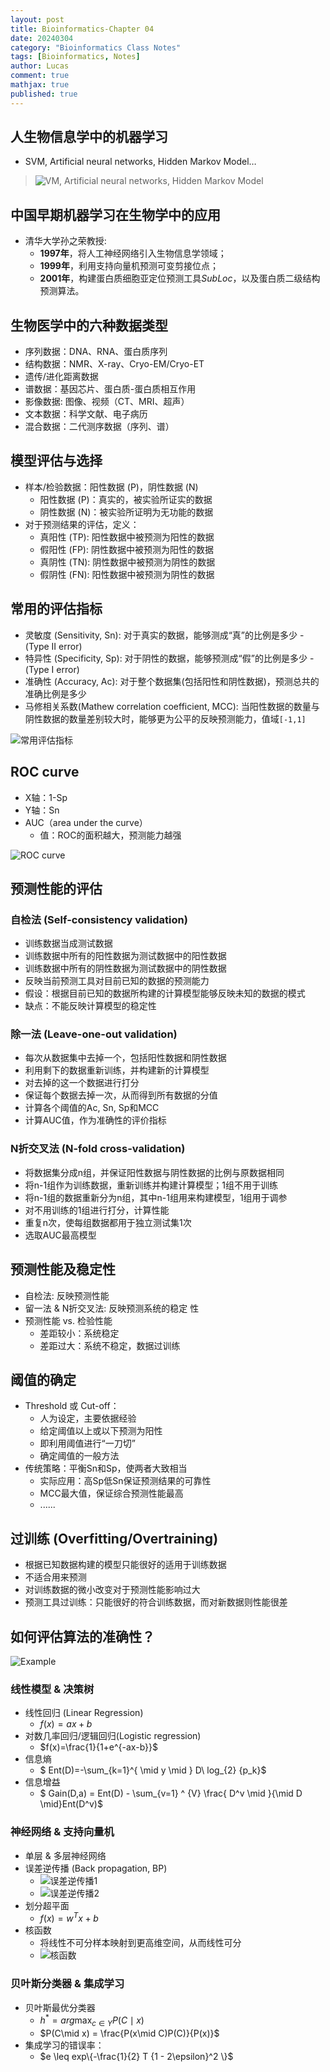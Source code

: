 ```yaml
---
layout: post
title: Bioinformatics-Chapter 04
date: 20240304
category: "Bioinformatics Class Notes"
tags: [Bioinformatics, Notes]
author: Lucas
comment: true
mathjax: true
published: true
---
```


## 人生物信息学中的机器学习

- SVM, Artificial neural networks, Hidden Markov Model…

> ![VM, Artificial neural networks, Hidden Markov Model](https://cdn.jsdelivr.net/gh/Lucas04-nhr/Pictures@main/uPic/Lkr0Yz.jpg)

## 中国早期机器学习在生物学中的应用

- 清华大学孙之荣教授:
  - **1997年**，将人工神经网络引入生物信息学领域；
  - **1999年**，利用支持向量机预测可变剪接位点；
  - **2001年**，构建蛋白质细胞亚定位预测工具*SubLoc*，以及蛋白质二级结构预测算法。

## 生物医学中的六种数据类型

- 序列数据：DNA、RNA、蛋白质序列
- 结构数据：NMR、X-ray、Cryo-EM/Cryo-ET
- 遗传/进化距离数据
- 谱数据：基因芯片、蛋白质-蛋白质相互作用
- 影像数据: 图像、视频（CT、MRI、超声）
- 文本数据：科学文献、电子病历
- 混合数据：二代测序数据（序列、谱）

## 模型评估与选择

- 样本/检验数据：阳性数据 (P)，阴性数据 (N)
  - 阳性数据 (P)：真实的，被实验所证实的数据
  - 阴性数据 (N)：被实验所证明为无功能的数据
- 对于预测结果的评估，定义：
  - 真阳性 (TP): 阳性数据中被预测为阳性的数据
  - 假阳性 (FP): 阴性数据中被预测为阳性的数据
  - 真阴性 (TN): 阴性数据中被预测为阴性的数据
  - 假阴性 (FN): 阳性数据中被预测为阴性的数据

## 常用的评估指标

- 灵敏度 (Sensitivity, Sn): 对于真实的数据，能够测成“真”的比例是多少 - (Type II error)
- 特异性 (Specificity, Sp): 对于阴性的数据，能够预测成“假”的比例是多少 - (Type I error)
- 准确性 (Accuracy, Ac): 对于整个数据集(包括阳性和阴性数据)，预测总共的准确比例是多少
- 马修相关系数(Mathew correlation coefficient, MCC): 当阳性数据的数量与阴性数据的数量差别较大时，能够更为公平的反映预测能力，值域```[-1,1]```

![常用评估指标](https://cdn.jsdelivr.net/gh/Lucas04-nhr/Pictures@main/uPic/PzYkEI.png)

## ROC curve

- X轴：1-Sp
- Y轴：Sn
- AUC（area under the curve）
  - 值：ROC的面积越大，预测能力越强

![ROC curve](https://cdn.jsdelivr.net/gh/Lucas04-nhr/Pictures@main/uPic/jO1lFH.png)

## 预测性能的评估 

### 自检法 (Self-consistency validation)

- 训练数据当成测试数据
- 训练数据中所有的阳性数据为测试数据中的阳性数据
- 训练数据中所有的阴性数据为测试数据中的阴性数据
- 反映当前预测工具对目前已知的数据的预测能力
- 假设：根据目前已知的数据所构建的计算模型能够反映未知的数据的模式
- 缺点：不能反映计算模型的稳定性

### 除一法 (Leave-one-out validation)

- 每次从数据集中去掉一个，包括阳性数据和阴性数据
- 利用剩下的数据重新训练，并构建新的计算模型
- 对去掉的这一个数据进行打分
- 保证每个数据去掉一次，从而得到所有数据的分值
- 计算各个阈值的Ac, Sn, Sp和MCC
- 计算AUC值，作为准确性的评价指标

### N折交叉法 (N-fold cross-validation)

- 将数据集分成n组，并保证阳性数据与阴性数据的比例与原数据相同
- 将n-1组作为训练数据，重新训练并构建计算模型；1组不用于训练
- 将n-1组的数据重新分为n组，其中n-1组用来构建模型，1组用于调参
- 对不用训练的1组进行打分，计算性能
- 重复n次，使每组数据都用于独立测试集1次
- 选取AUC最高模型

## 预测性能及稳定性

- 自检法: 反映预测性能
- 留一法 & N折交叉法: 反映预测系统的稳定
性
- 预测性能 vs. 检验性能
  - 差距较小：系统稳定
  - 差距过大：系统不稳定，数据过训练

## 阈值的确定

- Threshold 或 Cut-off：
  - 人为设定，主要依据经验
  - 给定阈值以上或以下预测为阳性
  - 即利用阈值进行“一刀切”
  - 确定阈值的一般方法
- 传统策略：平衡Sn和Sp，使两者大致相当
  - 实际应用：高Sp低Sn保证预测结果的可靠性
  - MCC最大值，保证综合预测性能最高
  - ......

## 过训练 (Overfitting/Overtraining)

- 根据已知数据构建的模型只能很好的适用于训练数据
- 不适合用来预测
- 对训练数据的微小改变对于预测性能影响过大
- 预测工具过训练：只能很好的符合训练数据，而对新数据则性能很差

## 如何评估算法的准确性？

![Example](https://cdn.jsdelivr.net/gh/Lucas04-nhr/Pictures@main/uPic/JvcJRh.png)

### 线性模型 & 决策树

- 线性回归 (Linear Regression)
  - $f(x)=ax+b$
- 对数几率回归/逻辑回归(Logistic regression)
  - $f(x)=\frac{1}{1+e^{-ax-b}}$
- 信息熵
  - $ Ent(D)=-\sum_{k=1}^{ \mid y \mid } D\ log_{2} {p_k}$
- 信息增益
  - $ Gain(D,a) = Ent(D) - \sum_{v=1} ^ {V} \frac{ D^v \mid }{\mid D \mid}Ent(D^v)$

### 神经网络 & 支持向量机

- 单层 & 多层神经网络
- 误差逆传播 (Back propagation, BP)
  - ![误差逆传播1](https://cdn.jsdelivr.net/gh/Lucas04-nhr/Pictures@main/uPic/8cJUIc.jpg)
  - ![误差逆传播2](https://cdn.jsdelivr.net/gh/Lucas04-nhr/Pictures@main/uPic/GFfwPd.jpg)
- 划分超平面
  - $f(x)=w^{T}x+b$
- 核函数
  - 将线性不可分样本映射到更高维空间，从而线性可分
  - ![核函数](https://cdn.jsdelivr.net/gh/Lucas04-nhr/Pictures@main/uPic/lUHEva.jpg)

### 贝叶斯分类器 & 集成学习
- 贝叶斯最优分类器
  - $h^{*} = arg \max_{c \in Y}P(C\mid x)$
  - $P(C\mid x) = \frac{P(x\mid C)P(C)}{P(x)}$
- 集成学习的错误率：
  - $e \leq exp\{-\frac{1}{2} T {1 - 2\epsilon}^2 \}$
